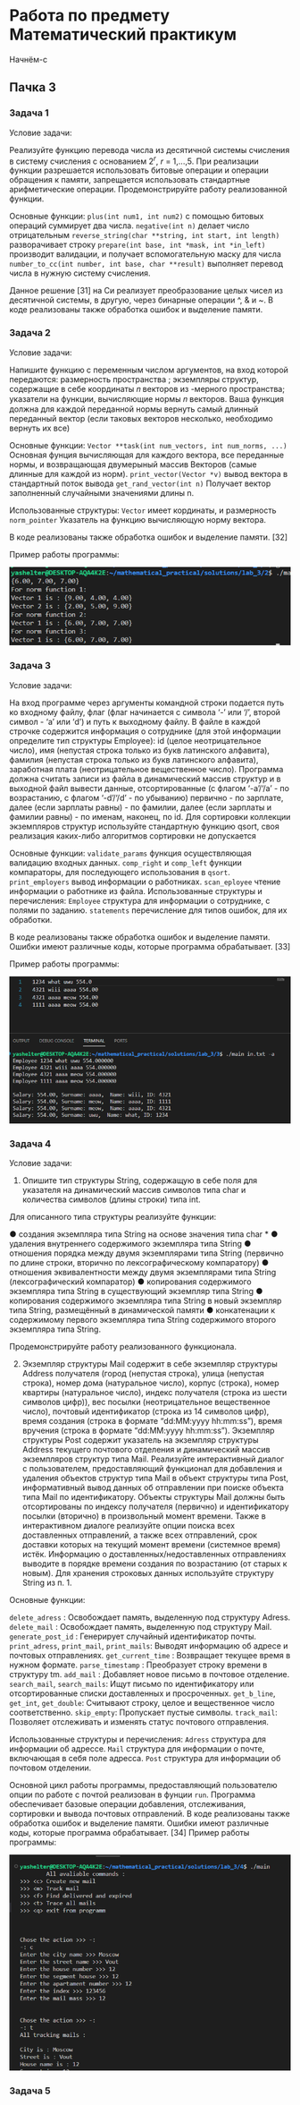 # Работа по предмету Математический практикум

Начнём-с

## Пачка 3 
### Задача 1

Условие задачи:

Реализуйте функцию перевода числа из десятичной системы счисления в систему счисления с основанием 2<sup><i>r</i></sup>, <i>r</i> = 1,...,5. При реализации функции разрешается использовать битовые операции и операции обращения к памяти, запрещается использовать стандартные арифметические операции. Продемонстрируйте работу реализованной функции.

Основные функции:
`plus(int num1, int num2)` с помощью битовых операций суммирует два числа.
`negative(int n)` делает число отрицательным
`reverse_string(char **string, int start, int length)` разворачивает строку
`prepare(int base, int *mask, int *in_left)` производит валидации, и получает вспомогательную маску для числа
`number_to_cc(int number, int base, char **result)` выполняет перевод числа в нужную систему счисления.

Данное решение [31] на Cи реализует преобразование целых чисел из десятичной системы, в другую, через бинарные операции ^, & и ~. В коде реализованы также обработка ошибок и выделение памяти.

### Задача 2
Условие задачи: 

Напишите функцию с переменным числом аргументов, на вход которой передаются: размерность пространства ; экземпляры структур, содержащие в себе координаты 𝑛 векторов из -мерного пространства; указатели на функции, вычисляющие нормы 𝑛 векторов. Ваша функция должна для каждой переданной нормы вернуть самый длинный переданный вектор (если таковых векторов несколько, необходимо вернуть их все)

Основные функции:
`Vector **task(int num_vectors, int num_norms, ...)` Основная фунция вычисляющая для каждого вектора, все переданные нормы, и возвращающая двумерыный массив Векторов (самые длинные для каждой из норм).
`print_vector(Vector *v)` вывод вектора в стандартный поток вывода
`get_rand_vector(int n)` Получает вектор заполненный случайными значениями длины n.

Использованные структуры:
`Vector` имеет кординаты, и размерность
`norm_pointer` Указатель на функцию вычисляющую норму вектора.

В коде реализованы также обработка ошибок и выделение памяти. [32] 

Пример работы программы: 

![Пример работы программы 3.2](/images/3_2.png)


### Задача 3

Условие задачи:

На вход программе через аргументы командной строки подается путь ко входному файлу, флаг (флаг начинается с символа ‘-’ или ‘/’, второй символ - ‘a’ или ‘d’) и путь к выходному файлу. В файле в каждой строчке содержится информация о сотруднике (для этой информации определите тип структуры Employee): id (целое неотрицательное число), имя (непустая строка только из букв латинского алфавита), фамилия (непустая строка только из букв латинского алфавита), заработная плата (неотрицательное вещественное число). Программа должна считать записи из файла в динамический массив структур и в выходной файл вывести данные, отсортированные (с флагом ‘-a’/‘/a’ - по возрастанию, с флагом ‘-d’/‘/d’ - по убыванию) первично - по зарплате, далее (если зарплаты равны) - по фамилии, далее (если зарплаты и фамилии равны) - по именам, наконец, по id. Для сортировки коллекции экземпляров структур используйте стандартную функцию qsort, своя реализация каких-либо алгоритмов сортировки не допускается

Основные функции:
`validate_params` функция осуществляющая валидацию входных данных.
`comp_right` и `comp_left` функции компараторы, для последующего использования в `qsort`.
`print_employers` вывод информации о работниках.
`scan_eployee` чтение информации о работнике из файла.
Использованные структуры и перечисления:
`Employee` структура для информации о сотруднике, с полями по заданию.
`statements` перечисление для типов ошибок, для их обработки.

В коде реализованы также обработка ошибок и выделение памяти. Ошибки имеют различные коды, которые программа обрабатывает. [33] 

Пример работы программы: 

![Пример работы программы 3.3](/images/3_3.png)

### Задача 4

Условие задачи:

1. Опишите тип структуры String, содержащую в себе поля для указателя на
динамический массив символов типа char и количества символов (длины строки) типа int.

Для описанного типа структуры реализуйте функции:

● создания экземпляра типа String на основе значения типа char *
● удаления внутреннего содержимого экземпляра типа String
● отношения порядка между двумя экземплярами типа String (первично по длине строки, вторично по лексографическому компаратору)
● отношения эквивалентности между двумя экземплярами типа String (лексографический компаратор)
● копирования содержимого экземпляра типа String в существующий экземпляр
типа String
● копирования содержимого экземпляра типа String в новый экземпляр типа String, размещённый в динамической памяти
● конкатенации к содержимому первого экземпляра типа String содержимого
второго экземпляра типа String.

Продемонстрируйте работу реализованного функционала.

2. Экземпляр структуры Mail содержит в себе экземпляр структуры Address получателя (город (непустая строка), улица (непустая строка), номер дома (натуральное число), корпус (строка), номер квартиры (натуральное число), индекс получателя (строка из шести символов цифр)), вес посылки (неотрицательное вещественное число), почтовый идентификатор (строка из 14 символов цифр), время создания (строка в формате “dd:MM:yyyy hh:mm:ss”), время вручения (строка в формате “dd:MM:yyyy hh:mm:ss”). Экземпляр структуры Post содержит указатель на экземпляр структуры Address текущего почтового отделения и динамический массив экземпляров структур типа Mail. Реализуйте интерактивный диалог с пользователем, предоставляющий функционал для добавления и удаления объектов структур типа Mail в объект структуры типа Post, информативный вывод данных об отправлении при поиске объекта типа Mail по идентификатору. Объекты структуры Mail должны быть отсортированы по индексу получателя (первично) и идентификатору посылки (вторично) в произвольный момент времени. Также в интерактивном диалоге реализуйте опции поиска всех доставленных отправлений, а также всех отправлений, срок доставки которых на текущий момент времени (системное время) истёк. Информацию о доставленных/недоставленных отправлениях выводите в порядке времени создания по возрастанию (от старых к новым). Для хранения строковых данных используйте структуру String из п. 1.

Основные функции:

`delete_adress` : Освобождает память, выделенную под структуру Adress.
`delete_mail` : Освобождает память, выделенную под структуру Mail.
`generate_post_id` : Генерирует случайный идентификатор почты.
`print_adress`, `print_mail`, `print_mails`: Выводят информацию об адресе и почтовых отправлениях.
`get_сurrent_time` : Возвращает текущее время в нужном формате.
`parse_timestamp` : Преобразует строку времени в структуру tm.
`add_mail` : Добавляет новое письмо в почтовое отделение.
`search_mail`, `search_mails`: Ищут письмо по идентификатору или отсортированные списки доставленных и просроченных.
`get_b_line`, `get_int`, `get_double`: Считывают строку, целое и вещественное число соответственно.
`skip_empty`: Пропускает пустые символы.
`track_mail`: Позволяет отслеживать и изменять статус почтового отправления.

Использованные структуры и перечисления:
`Adress` структура для информации об адрессе.
`Mail` структура для информации о почте, включающая в себя поле адресса.
`Post` структура для информации об почтовом отделении.

Основной цикл работы программы, предоставляющий пользователю опции по работе с почтой реализован в  фунции `run`. Программа обеспечивает базовые операции добавления, отслеживания, сортировки и вывода почтовых отправлений. В коде реализованы также обработка ошибок и выделение памяти. Ошибки имеют различные коды, которые программа обрабатывает. [34]
Пример работы программы: 

![Пример работы программы 3.4](/images/3_4.png)

### Задача 5